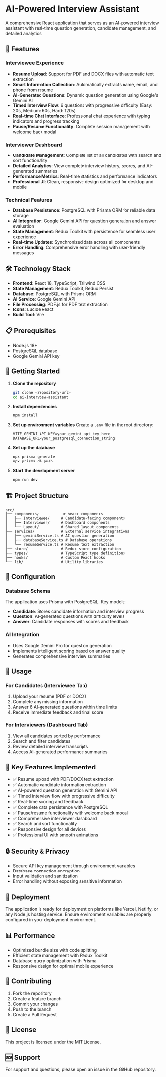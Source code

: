 # AI-Powered Interview Assistant

A comprehensive React application that serves as an AI-powered interview assistant with real-time question generation, candidate management, and detailed analytics.

## 🚀 Features

### Interviewee Experience
- **Resume Upload**: Support for PDF and DOCX files with automatic text extraction
- **Smart Information Collection**: Automatically extracts name, email, and phone from resume
- **AI-Generated Questions**: Dynamic question generation using Google's Gemini AI
- **Timed Interview Flow**: 6 questions with progressive difficulty (Easy: 20s, Medium: 60s, Hard: 120s)
- **Real-time Chat Interface**: Professional chat experience with typing indicators and progress tracking
- **Pause/Resume Functionality**: Complete session management with welcome back modal

### Interviewer Dashboard
- **Candidate Management**: Complete list of all candidates with search and sort functionality
- **Detailed Analytics**: View complete interview history, scores, and AI-generated summaries
- **Performance Metrics**: Real-time statistics and performance indicators
- **Professional UI**: Clean, responsive design optimized for desktop and mobile

### Technical Features
- **Database Persistence**: PostgreSQL with Prisma ORM for reliable data storage
- **AI Integration**: Google Gemini API for question generation and answer evaluation
- **State Management**: Redux Toolkit with persistence for seamless user experience
- **Real-time Updates**: Synchronized data across all components
- **Error Handling**: Comprehensive error handling with user-friendly messages

## 🛠️ Technology Stack

- **Frontend**: React 18, TypeScript, Tailwind CSS
- **State Management**: Redux Toolkit, Redux Persist
- **Database**: PostgreSQL with Prisma ORM
- **AI Service**: Google Gemini API
- **File Processing**: PDF.js for PDF text extraction
- **Icons**: Lucide React
- **Build Tool**: Vite

## 📋 Prerequisites

- Node.js 18+ 
- PostgreSQL database
- Google Gemini API key

## 🚀 Getting Started

1. **Clone the repository**
   ```bash
   git clone <repository-url>
   cd ai-interview-assistant
   ```

2. **Install dependencies**
   ```bash
   npm install
   ```

3. **Set up environment variables**
   Create a `.env` file in the root directory:
   ```env
   VITE_GEMINI_API_KEY=your_gemini_api_key_here
   DATABASE_URL=your_postgresql_connection_string
   ```

4. **Set up the database**
   ```bash
   npx prisma generate
   npx prisma db push
   ```

5. **Start the development server**
   ```bash
   npm run dev
   ```

## 🏗️ Project Structure

```
src/
├── components/           # React components
│   ├── Interviewee/     # Candidate-facing components
│   ├── Interviewer/     # Dashboard components
│   └── Layout/          # Shared layout components
├── services/            # External service integrations
│   ├── geminiService.ts # AI question generation
│   ├── databaseService.ts # Database operations
│   └── resumeService.ts # Resume text extraction
├── store/               # Redux store configuration
├── types/               # TypeScript type definitions
├── hooks/               # Custom React hooks
└── lib/                 # Utility libraries
```

## 🔧 Configuration

### Database Schema
The application uses Prisma with PostgreSQL. Key models:
- **Candidate**: Stores candidate information and interview progress
- **Question**: AI-generated questions with difficulty levels
- **Answer**: Candidate responses with scores and feedback

### AI Integration
- Uses Google Gemini Pro for question generation
- Implements intelligent scoring based on answer quality
- Generates comprehensive interview summaries

## 📱 Usage

### For Candidates (Interviewee Tab)
1. Upload your resume (PDF or DOCX)
2. Complete any missing information
3. Answer 6 AI-generated questions within time limits
4. Receive immediate feedback and final score

### For Interviewers (Dashboard Tab)
1. View all candidates sorted by performance
2. Search and filter candidates
3. Review detailed interview transcripts
4. Access AI-generated performance summaries

## 🎯 Key Features Implemented

- ✅ Resume upload with PDF/DOCX text extraction
- ✅ Automatic candidate information extraction
- ✅ AI-powered question generation with Gemini API
- ✅ Timed interview flow with progressive difficulty
- ✅ Real-time scoring and feedback
- ✅ Complete data persistence with PostgreSQL
- ✅ Pause/resume functionality with welcome back modal
- ✅ Comprehensive interviewer dashboard
- ✅ Search and sort functionality
- ✅ Responsive design for all devices
- ✅ Professional UI with smooth animations

## 🔒 Security & Privacy

- Secure API key management through environment variables
- Database connection encryption
- Input validation and sanitization
- Error handling without exposing sensitive information

## 🚀 Deployment

The application is ready for deployment on platforms like Vercel, Netlify, or any Node.js hosting service. Ensure environment variables are properly configured in your deployment environment.

## 📊 Performance

- Optimized bundle size with code splitting
- Efficient state management with Redux Toolkit
- Database query optimization with Prisma
- Responsive design for optimal mobile experience

## 🤝 Contributing

1. Fork the repository
2. Create a feature branch
3. Commit your changes
4. Push to the branch
5. Create a Pull Request

## 📄 License

This project is licensed under the MIT License.

## 🆘 Support

For support and questions, please open an issue in the GitHub repository.